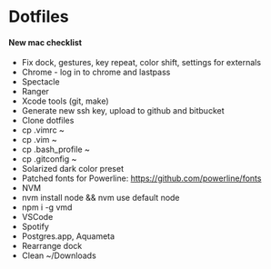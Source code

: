 # Dotfiles

#### New mac checklist
- Fix dock, gestures, key repeat, color shift, settings for externals
- Chrome - log in to chrome and lastpass
- Spectacle
- Ranger
- Xcode tools (git, make)
- Generate new ssh key, upload to github and bitbucket
- Clone dotfiles
- cp .vimrc ~
- cp .vim ~
- cp .bash_profile ~
- cp .gitconfig ~
- Solarized dark color preset
- Patched fonts for Powerline: https://github.com/powerline/fonts
- NVM
- nvm install node && nvm use default node
- npm i -g vmd
- VSCode
- Spotify
- Postgres.app, Aquameta
- Rearrange dock
- Clean ~/Downloads
